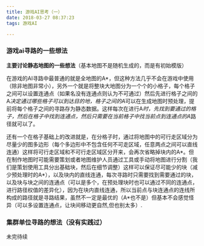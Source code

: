 ```yaml
---
title: 游戏AI思考（一）
date: 2018-03-27 08:37:23
tags: 游戏AI

---
```

### 游戏ai寻路的一些想法

**主要讨论静态地图的一些想法**（基本地图不是随机生成的，而是有初始模版）

在游戏的AI寻路中最普通的就是全地图的A*，但这种方法几乎不会在游戏中使用（除非地图非常小），另外一个就是将整块大地图分为一个个的小格子，每个格子之间可以设置连通点（如果名没有连通点则认为不可通过）然后先进行格子之间的A*决定通过哪些格子可以到达目的地，格子之间的A*可以在生成地图时预处理，提前将每个格子之间的寻路存为静态数据。这样每次在进行A*时，先找到要通过的格子，然后在格子中找到连通点，然后只需要在当前格子中找当前点到连通点的A*路径就可以了。


还有一个在格子基础上的改进就是，在分格子时，通过将地图中的可行走区域分为尽量少的图多边形（每个多边形中不包含任何不可走区域，任意两点之间可以直线连通）这样将可行走区域和不可行走区域区分开来，会再次省略掉块内的A*。但在制作地图时可能需要策划或者地图维护人员通过工具或手动将地图进行分割（我们是策划使用工具分出基础块，然后在细节调整）这样可以保证尽可能少的块（减少预处理时的A*），以及块内的直线连通，每次寻路时只需要找到需要通过的块，以及块与块之间的连通点（可以是多个，在预处理块时也可以通过不同的连通点，进行路径权值的差异化），因为在块内直线连通，所以当前点与块连通点的连线所构成的路径就是寻路结果，虽然不一定是最优的（A*也不是）但基本不会感觉怪异（可以多设置连通点，让块间移动更自然,但也别太多）.


### 集群单位寻路的想法（没有实践过）

未完待续


